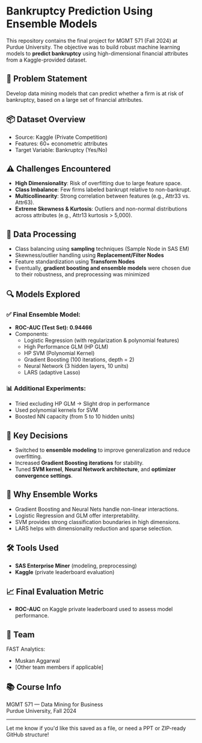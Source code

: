 # Bankruptcy Prediction Using Ensemble Models

This repository contains the final project for MGMT 571 (Fall 2024) at Purdue University. The objective was to build robust machine learning models to **predict bankruptcy** using high-dimensional financial attributes from a Kaggle-provided dataset.

## 🎯 Problem Statement
Develop data mining models that can predict whether a firm is at risk of bankruptcy, based on a large set of financial attributes.

## 📦 Dataset Overview
- Source: Kaggle (Private Competition)
- Features: 60+ econometric attributes
- Target Variable: Bankruptcy (Yes/No)

## ⚠️ Challenges Encountered
- **High Dimensionality**: Risk of overfitting due to large feature space.
- **Class Imbalance**: Few firms labeled bankrupt relative to non-bankrupt.
- **Multicollinearity**: Strong correlation between features (e.g., Attr33 vs. Attr63).
- **Extreme Skewness & Kurtosis**: Outliers and non-normal distributions across attributes (e.g., Attr13 kurtosis > 5,000).

## 🧹 Data Processing
- Class balancing using **sampling** techniques (Sample Node in SAS EM)
- Skewness/outlier handling using **Replacement/Filter Nodes**
- Feature standardization using **Transform Nodes**
- Eventually, **gradient boosting and ensemble models** were chosen due to their robustness, and preprocessing was minimized

## 🔍 Models Explored

### ✅ Final Ensemble Model:
- **ROC-AUC (Test Set): 0.94466**
- Components:
  - Logistic Regression (with regularization & polynomial features)
  - High Performance GLM (HP GLM)
  - HP SVM (Polynomial Kernel)
  - Gradient Boosting (100 iterations, depth = 2)
  - Neural Network (3 hidden layers, 10 units)
  - LARS (adaptive Lasso)

### 📊 Additional Experiments:
- Tried excluding HP GLM → Slight drop in performance
- Used polynomial kernels for SVM
- Boosted NN capacity (from 5 to 10 hidden units)

## 🔑 Key Decisions
- Switched to **ensemble modeling** to improve generalization and reduce overfitting.
- Increased **Gradient Boosting iterations** for stability.
- Tuned **SVM kernel**, **Neural Network architecture**, and **optimizer convergence settings**.

## 🧠 Why Ensemble Works
- Gradient Boosting and Neural Nets handle non-linear interactions.
- Logistic Regression and GLM offer interpretability.
- SVM provides strong classification boundaries in high dimensions.
- LARS helps with dimensionality reduction and sparse selection.

## 🛠️ Tools Used
- **SAS Enterprise Miner** (modeling, preprocessing)
- **Kaggle** (private leaderboard evaluation)

## 📈 Final Evaluation Metric
- **ROC-AUC** on Kaggle private leaderboard used to assess model performance.

## 👥 Team
FAST Analytics:
- Muskan Aggarwal
- [Other team members if applicable]

## 📚 Course Info
MGMT 571 — Data Mining for Business  
Purdue University, Fall 2024

---

Let me know if you'd like this saved as a file, or need a PPT or ZIP-ready GitHub structure!
